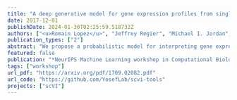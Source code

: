 ```yaml
---
title: "A deep generative model for gene expression profiles from single-cell RNA sequencing with application to differential expression"
date: 2017-12-01
publishDate: 2024-01-30T02:25:59.518732Z
authors: ["<u>Romain Lopez</u>", "Jeffrey Regier", "Michael I. Jordan", "Nir Yosef"]
publication_types: ["2"]
abstract: "We propose a probabilistic model for interpreting gene expression levels that are observed through single-cell RNA sequencing. In the model, each cell has a low-dimensional latent representation. Additional latent variables account for technical effects that may erroneously set some observations of gene expression levels to zero. Conditional distributions are specified by neural networks, giving the proposed model enough flexibility to fit the data well. We use variational inference and stochastic optimization to approximate the posterior distribution. The inference procedure scales to over one million cells, whereas competing algorithms do not. Even for smaller datasets, for several tasks, the proposed procedure outperforms state-of-the-art methods like ZIFA and ZINB-WaVE. We also extend our framework to account for batch effects and other confounding factors, and propose a Bayesian hypothesis test for differential expression that outperforms DESeq2."
featured: false
publication: "*NeurIPS Machine Learning workshop in Computational Biology*"
tags: ["workshop"]
url_pdf: "https://arxiv.org/pdf/1709.02082.pdf"
url_code: "https://github.com/YosefLab/scvi-tools"
projects: ["scVI"]
---
```


